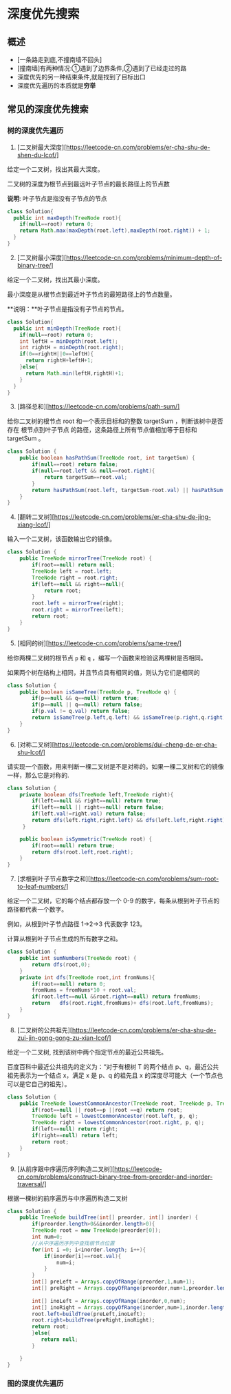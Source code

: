 # 深度优先搜索

## 概述

* [一条路走到底,不撞南墙不回头]
* [撞南墙]有两种情况:①遇到了边界条件,②遇到了已经走过的路
* 深度优先的另一种结束条件,就是找到了目标出口
* 深度优先遍历的本质就是**穷举**

## 常见的深度优先搜索

### 树的深度优先遍历

1. [二叉树最大深度][https://leetcode-cn.com/problems/er-cha-shu-de-shen-du-lcof/]

给定一个二叉树，找出其最大深度。

二叉树的深度为根节点到最远叶子节点的最长路径上的节点数

**说明**: 叶子节点是指没有子节点的节点

```java
class Solution{
  public int maxDepth(TreeNode root){
    if(null==root) return 0;
    return Math.max(maxDepth(root.left),maxDepth(root.right)) + 1;
  }
}
```

2. [二叉树最小深度][https://leetcode-cn.com/problems/minimum-depth-of-binary-tree/]

给定一个二叉树，找出其最小深度。

最小深度是从根节点到最近叶子节点的最短路径上的节点数量。

**说明：**叶子节点是指没有子节点的节点。

```java
class Solution{
  public int minDepth(TreeNode root){
    if(null==root) return 0;
    int leftH = minDepth(root.left);
    int rightH = minDepth(root.right);
    if(0==rightH||0==leftH){
      return rightH+leftH+1;
    }else{
      return Math.min(leftH,rightH)+1;
    }
  }
}
```

3. [路径总和][https://leetcode-cn.com/problems/path-sum/]

给你二叉树的根节点 root 和一个表示目标和的整数 targetSum ，判断该树中是否存在 根节点到叶子节点 的路径，这条路径上所有节点值相加等于目标和 targetSum 。

```java
class Solution {
    public boolean hasPathSum(TreeNode root, int targetSum) {
        if(null==root) return false;
        if(null==root.left && null==root.right){
            return targetSum==root.val;
        }
        return hasPathSum(root.left, targetSum-root.val) || hasPathSum(root.right, targetSum-root.val);
    }
}
```

4. [翻转二叉树][https://leetcode-cn.com/problems/er-cha-shu-de-jing-xiang-lcof/]

输入一个二叉树，该函数输出它的镜像。

```java
class Solution {
    public TreeNode mirrorTree(TreeNode root) {
        if(root==null) return null;
        TreeNode left = root.left;
        TreeNode right = root.right;
        if(left==null && right==null){
            return root;
        }
        root.left = mirrorTree(right);
        root.right = mirrorTree(left);
        return root;
    }
}
```

5. [相同的树][https://leetcode-cn.com/problems/same-tree/]

给你两棵二叉树的根节点 `p` 和 `q` ，编写一个函数来检验这两棵树是否相同。

如果两个树在结构上相同，并且节点具有相同的值，则认为它们是相同的

```java
class Solution {
    public boolean isSameTree(TreeNode p, TreeNode q) {
        if(p==null && q==null) return true;
        if(p==null || q==null) return false;
        if(p.val != q.val) return false;
        return isSameTree(p.left,q.left) && isSameTree(p.right,q.right); 
    }
}
```

6. [对称二叉树][https://leetcode-cn.com/problems/dui-cheng-de-er-cha-shu-lcof/]

请实现一个函数，用来判断一棵二叉树是不是对称的。如果一棵二叉树和它的镜像一样，那么它是对称的.

```java
class Solution {
    private boolean dfs(TreeNode left,TreeNode right){
        if(left==null && right==null) return true;
        if(left==null || right==null) return false;
        if(left.val!=right.val) return false;
        return dfs(left.right,right.left) && dfs(left.left,right.right);
     }

    public boolean isSymmetric(TreeNode root) {
        if(root==null) return true;
        return dfs(root.left,root.right);
    }
}
```

7. [求根到叶子节点数字之和][https://leetcode-cn.com/problems/sum-root-to-leaf-numbers/]

给定一个二叉树，它的每个结点都存放一个 0-9 的数字，每条从根到叶子节点的路径都代表一个数字。

例如，从根到叶子节点路径 1->2->3 代表数字 123。

计算从根到叶子节点生成的所有数字之和。

```java
class Solution {
    public int sumNumbers(TreeNode root) {
        return dfs(root,0);
    }
    private int dfs(TreeNode root,int fromNums){
        if(root==null) return 0;
        fromNums = fromNums*10 + root.val;
        if(root.left==null &&root.right==null) return fromNums;
        return   dfs(root.right,fromNums)+ dfs(root.left,fromNums);
    }
}
```

8. [二叉树的公共祖先][https://leetcode-cn.com/problems/er-cha-shu-de-zui-jin-gong-gong-zu-xian-lcof/]

给定一个二叉树, 找到该树中两个指定节点的最近公共祖先。

百度百科中最近公共祖先的定义为：“对于有根树 T 的两个结点 p、q，最近公共祖先表示为一个结点 x，满足 x 是 p、q 的祖先且 x 的深度尽可能大（一个节点也可以是它自己的祖先）。

```java
class Solution {
    public TreeNode lowestCommonAncestor(TreeNode root, TreeNode p, TreeNode q) {
        if(root==null || root==p ||root ==q) return root;
        TreeNode left = lowestCommonAncestor(root.left, p, q);
        TreeNode right = lowestCommonAncestor(root.right, p, q);
        if(left==null) return right;
        if(right==null) return left;
        return root;
    }
}
```

9. [从前序跟中序遍历序列构造二叉树][https://leetcode-cn.com/problems/construct-binary-tree-from-preorder-and-inorder-traversal/]

根据一棵树的前序遍历与中序遍历构造二叉树

```java
class Solution {
    public TreeNode buildTree(int[] preorder, int[] inorder) {
        if(preorder.length>0&&inorder.length>0){
        TreeNode root = new TreeNode(preorder[0]);
        int num=0;
        //从中序遍历序列中查找根节点位置
        for(int i =0; i<inorder.length; i++){
            if(inorder[i]==root.val){
                num=i;
            }
        }
        int[] preLeft = Arrays.copyOfRange(preorder,1,num+1);
        int[] preRight = Arrays.copyOfRange(preorder,num+1,preorder.length);
                  
        int[] inoLeft = Arrays.copyOfRange(inorder,0,num);
        int[] inoRight = Arrays.copyOfRange(inorder,num+1,inorder.length);
        root.left=buildTree(preLeft,inoLeft);
        root.right=buildTree(preRight,inoRight);
        return root;
        }else{
           return null;
        }

    }
}
```



### 图的深度优先遍历

